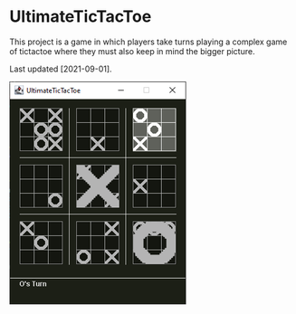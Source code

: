 # UltimateTicTacToe
This project is a game in which players take turns playing a complex game of tictactoe where they must also keep in mind the bigger picture.

Last updated [2021-09-01].

![Screenshot](https://github.com/adibarra/UltimateTicTacToe/blob/main/UltimateTicTacToe.png)
